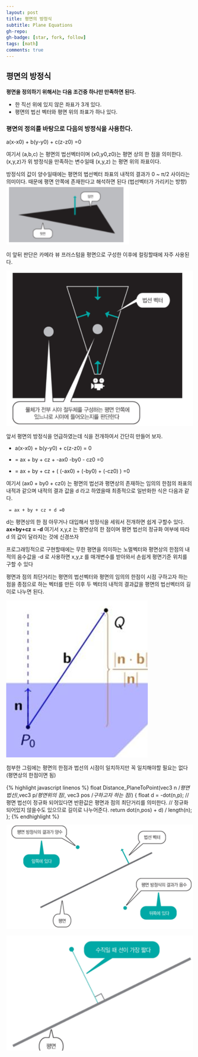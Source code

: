 ```yaml
---
layout: post
title: 평면의 방정식
subtitle: Plane Equations
gh-repo:
gh-badge: [star, fork, follow]
tags: [math]
comments: true
---
```


## 평면의 방정식

**평면을 정의하기 위해서는 다음 조건중 하나만 만족하면 된다.**
* 한 직선 위에 있지 않은 좌표가 3개 있다.
* 평면의 법선 벡터와 평면 위의 좌표가 하나 있다.

### 평면의 정의를 바탕으로 다음의 방정식을 사용한다.

a(x-x0) + b(y-y0) + c(z-z0) =0

여기서 (a,b,c) 는 평면의 법선벡터이며
(x0,y0,z0)는 평면 상의 한 점을 의미한다.
(x,y,z)가 위 방정식을 만족하는 변수일때 (x,y,z) 는 평면 위의 좌표이다.

방정식의 값이 양수일때에는 평면의
법선벡터 좌표의 내적의 결과가 0 ~ π/2 사이라는 의미이다.
때문에 평면 안쪽에 존재한다고 해석하면 된다 (법선벡터가 가리키는 방향)
![plane0](/assets/img/plane0.png)

이 앞뒤 판단은 카메라 뷰 프러스텀을 평면으로 구성한 이후에 컬링할때에 자주 사용된다.

![plane3](/assets/img/plane3.png)

앞서 평면의 방정식을 언급하였는데 식을 전개하여서 간단히 만들어 보자.

* a(x-x0) + b(y-y0) + c(z-z0) = 0

* = ax + by + cz + -ax0 -by0 - cz0 =0

* = ax + by + cz  + ( (-ax0) +  (-by0)  + (-cz0) ) =0

여기서 (ax0 + by0 + cz0) 는 평면의 법선과 평면상의 존재하는 임의의 한점의 좌표의 내적과 같으며 내적의 결과 값을 d 라고 하였을때 최종적으로 일반화한 식은 다음과 같다.
~~~
 = ax + by + cz + d =0
~~~
d는 평면상의 한 점 아무거나 대입해서 방정식을 세워서 전개하면 쉽게 구할수 있다.
**ax+by+cz = -d** 여기서 x,y,z 는 평면상의 한 점이며 평면 법선의 정규화 여부에 따라 d 의 값이 달라지는 것에 신경쓰자

프로그래밍적으로 구현할때에는 무한 평면을 의미하는 노멀벡터와 평면상의 한점의 내적의 음수값을 -d 로 사용하면  x,y,z 를 매개변수를 받아와서 손쉽게 평면기준 위치를 구할 수 있다

평면과 점의 최단거리는 평면의 법선벡터와 평면의 임의의 한점이 시점 구하고자 하는 점을 종점으로 하는 벡터를 만든 이후 두 벡터의 내적의 결과값을 평면의  법선벡터의 길이로 나누면 된다.

![plane4](/assets/img/plane4.png)


첨부한 그림에는 평면의 한점과 법선의 시점이 일치하지만 꼭 일치해야할 필요는 없다
(평면상의 한점이면 됨)

{% highlight javascript linenos %}
float Distance_PlaneToPoint(vec3 n /*평면 법선*/,vec3 p/*평면위의 점*/,
vec3 pos /*구하고자 하는 점*/)
{
	float d = 	-dot(n,p);
	//평면 법선이 정규화 되어있다면 반환값은 평면과 점의 최단거리를 의미한다.
	// 정규화 되어있지 않을수도 있으므로 길이로 나누어준다.
	return dot(n,pos) + d) / length(n);
};
{% endhighlight %}

![plane2](/assets/img/plane2.png)

![plane1](/assets/img/plane1.png)
